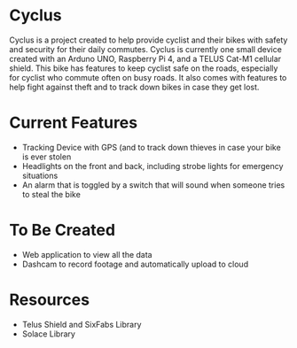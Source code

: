 # Cyclus
Cyclus is a project created to help provide cyclist and their bikes with safety and security for their daily commutes. Cyclus is 
currently one small device created with an Arduno UNO, Raspberry Pi 4, and a TELUS Cat-M1 cellular shield. This bike has features to
keep cyclist safe on the roads, especially for cyclist who commute often on busy roads. It also comes with features to help fight against
theft and to track down bikes in case they get lost.

# Current Features
- Tracking Device with GPS (and to track down thieves in case your bike is ever stolen
- Headlights on the front and back, including strobe lights for emergency situations
- An alarm that is toggled by a switch that will sound when someone tries to steal the bike

# To Be Created
- Web application to view all the data
- Dashcam to record footage and automatically upload to cloud

# Resources
- Telus Shield and SixFabs Library
- Solace Library 

